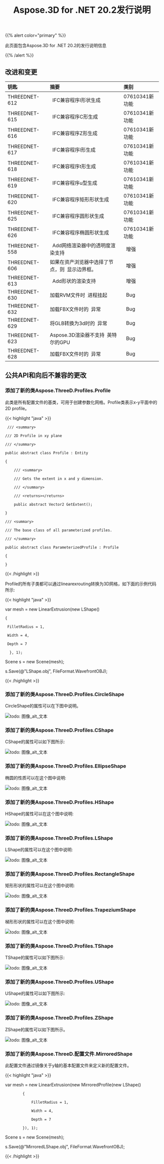 ﻿---
title: Aspose.3D for .NET 20.2发行说明
type: docs
weight: 60
url: /zh/net/aspose-3d-for-net-20-2-release-notes/
---
{{% alert color="primary" %}} 

此页面包含Aspose.3D for .NET 20.2的发行说明信息

{{% /alert %}} 
## **改进和变更**

|**钥匙**|**摘要**|**类别**|
|:- |:- |:- |
|THREEDNET-612 |` `IFC兼容程序I形状生成|07610341新功能|
|THREEDNET-615 |` `IFC兼容程序C形生成|07610341新功能|
|THREEDNET-616 |` `IFC兼容程序Z形生成|07610341新功能|
|THREEDNET-617 |` `IFC兼容程序l形生成|07610341新功能|
|THREEDNET-618 |` `IFC兼容程序t形生成|07610341新功能|
|THREEDNET-619 |` `IFC兼容程序u型生成|07610341新功能|
|THREEDNET-620 |` `IFC兼容程序矩形形状生成|07610341新功能|
|THREEDNET-625 |` `IFC兼容程序圆形状生成|07610341新功能|
|THREEDNET-626 |` `IFC兼容程序椭圆形状生成|07610341新功能|
|THREEDNET-558 |` `Add网络渲染器中的透明度渲染支持|` `增强|
|THREEDNET-606 |如果在资产浏览器中选择了节点，则` `显示边界框。|` `增强|
|THREEDNET-613 |` `Add形状的渲染支持|` `增强|
|THREEDNET-630 |加载RVM文件时` `进程挂起|` `Bug|
|THREEDNET-632 |加载FBX文件时的` `异常|` `Bug|
|THREEDNET-629 |将GLB转换为3d时的` `异常|` `Bug|
|THREEDNET-623 |Aspose.3D渲染器不支持` `英特尔的GPU|` `Bug|
|THREEDNET-628 |加载FBX文件时的` `异常|` `Bug|
## **公共API和向后不兼容的更改**
### **添加了新的类Aspose.ThreeD.Profiles.Profile**
此类是所有配置文件的基类，可用于创建参数化网格。Profile类表示x-y平面中的2D profile。

{{< highlight "java" >}}

     /// <summary>

    /// 2D Profile in xy plane

    /// </summary>

    public abstract class Profile : Entity

    {

        /// <summary>

        /// Gets the extent in x and y dimension.

        /// </summary>

        /// <returns></returns>

        public abstract Vector2 GetExtent();

    }

    /// <summary>

    /// The base class of all parameterized profiles.

    /// </summary>

    public abstract class ParameterizedProfile : Profile

    {

    }

{{< /highlight >}}

Profile的所有子类都可以通过linearexrouting转换为3D网格，如下面的示例代码所示:



{{< highlight "java" >}}

 var mesh = new LinearExtrusion(new LShape()

    {

     FilletRadius = 1,

     Width = 4,

     Depth = 7

      }, 1);

Scene s = new Scene(mesh);

s.Save(@"LShape.obj", FileFormat.WavefrontOBJ);

{{< /highlight >}}
### **添加了新的类Aspose.ThreeD.Profiles.CircleShape**
CircleShape的属性可以在下图中说明。

![todo: 图像_alt_文本](aspose-3d-for-net-20-2-release-notes_1.png)
### **添加了新的类Aspose.ThreeD.Profiles.CShape**
CShape的属性可以如下图所示:

![todo: 图像_alt_文本](aspose-3d-for-net-20-2-release-notes_2.png)
### **添加了新的类Aspose.ThreeD.Profiles.EllipseShape**
椭圆的性质可以在这个图中说明:

![todo: 图像_alt_文本](aspose-3d-for-net-20-2-release-notes_3.png)


### **添加了新的类Aspose.ThreeD.Profiles.HShape**
HShape的属性可以在这个图中说明:

![todo: 图像_alt_文本](aspose-3d-for-net-20-2-release-notes_4.png)


### **添加了新的类Aspose.ThreeD.Profiles.LShape**
LShape的属性可以在这个图中说明:

![todo: 图像_alt_文本](aspose-3d-for-net-20-2-release-notes_5.png)


### **添加了新的类Aspose.ThreeD.Profiles.RectangleShape**
矩形形状的属性可以在这个图中说明:

![todo: 图像_alt_文本](aspose-3d-for-net-20-2-release-notes_6.png)


### **添加了新的类Aspose.ThreeD.Profiles.TrapeziumShape**
梯形形状的属性可以在这个图中说明:

![todo: 图像_alt_文本](aspose-3d-for-net-20-2-release-notes_7.png)


### **添加了新的类Aspose.ThreeD.Profiles.TShape**
TShape的属性可以如下图所示:

![todo: 图像_alt_文本](aspose-3d-for-net-20-2-release-notes_8.png)


### **添加了新的类Aspose.ThreeD.Profiles.UShape**
UShape的属性可以如下图所示:

![todo: 图像_alt_文本](aspose-3d-for-net-20-2-release-notes_9.png)


### **添加了新的类Aspose.ThreeD.Profiles.ZShape**
ZShape的属性可以如下图所示。

![todo: 图像_alt_文本](aspose-3d-for-net-20-2-release-notes_10.png)


### **添加了新的类Aspose.ThreeD.配置文件.MirroredShape**
此配置文件通过镜像关于y轴的基本配置文件来定义新的配置文件。

{{< highlight "java" >}}

 var mesh = new LinearExtrusion(new MirroredProfile(new LShape()

            {

                FilletRadius = 1,

                Width = 4,

                Depth = 7

            }), 1);

Scene s = new Scene(mesh);

s.Save(@"MirroredLShape.obj", FileFormat.WavefrontOBJ);

{{< /highlight >}}

